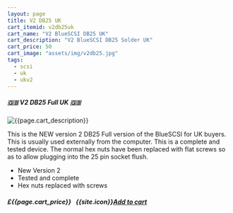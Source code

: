 ```yaml
---
layout: page
title: V2 DB25 UK
cart_itemid: v2db25uk
cart_name: "V2 BlueSCSI DB25 UK"
cart_description: "V2 BlueSCSI DB25 Solder UK"
cart_price: 50
cart_image: "assets/img/v2db25.jpg"
tags: 
  - scsi
  - uk
  - ukv2
---
```


##### 🇬🇧 V2 DB25 Full UK 🇬🇧

![{{page.cart_description}}]({{page.cart_image}})

This is the NEW version 2 DB25 Full version of the BlueSCSI for UK buyers. This is usually used externally from the computer. This is a complete and tested device. The normal hex nuts have been replaced with flat screws so as to allow plugging into the 25 pin socket flush.

* New Version 2
* Tested and complete
* Hex nuts replaced with screws

##### £{{page.cart_price}} &nbsp; {{site.icon}}[Add to cart](/cart#{{page.cart_itemid}})